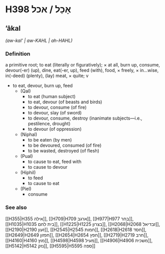 # H398 אָכַל / אכל

## ʼâkal

_(aw-kal' | aw-KAHL | ah-HAHL)_

### Definition

a primitive root; to eat (literally or figuratively); × at all, burn up, consume, devour(-er) (up), dine, eat(-er, up), feed (with), food, × freely, × in...wise, in(-deed) (plenty), (lay) meat, × quite; v

- to eat, devour, burn up, feed
  - (Qal)
    - to eat (human subject)
    - to eat, devour (of beasts and birds)
    - to devour, consume (of fire)
    - to devour, slay (of sword)
    - to devour, consume, destroy (inanimate subjects—i.e., pestilence, drought)
    - to devour (of oppression)
  - (Niphal)
    - to be eaten (by men)
    - to be devoured, consumed (of fire)
    - to be wasted, destroyed (of flesh)
  - (Pual)
    - to cause to eat, feed with
    - to cause to devour
  - (Hiphil)
    - to feed
    - to cause to eat
  - (Piel)
    - consume

### See also

[[H355|H355 אילה]], [[H709|H709 ארגב]], [[H977|H977 בחר]], [[H1035|H1035 בית לחם]], [[H1225|H1225 בצרון]], [[H2068|H2068 זבדיאל]], [[H2190|H2190 זעון]], [[H2545|H2545 חמות]], [[H2618|H2618 חסד]], [[H2649|H2649 חפזון]], [[H2654|H2654 חפץ]], [[H2719|H2719 חרב]], [[H4160|H4160 מוץ]], [[H4598|H4598 מעיל]], [[H4906|H4906 משכית]], [[H5142|H5142 נזק]], [[H5595|H5595 ספה]]
